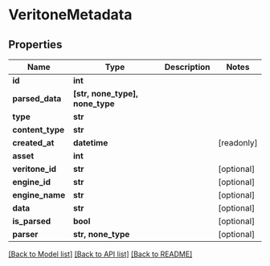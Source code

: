 # VeritoneMetadata


## Properties

Name | Type | Description | Notes
------------ | ------------- | ------------- | -------------
**id** | **int** |  | 
**parsed_data** | **[str, none_type], none_type** |  | 
**type** | **str** |  | 
**content_type** | **str** |  | 
**created_at** | **datetime** |  | [readonly] 
**asset** | **int** |  | 
**veritone_id** | **str** |  | [optional] 
**engine_id** | **str** |  | [optional] 
**engine_name** | **str** |  | [optional] 
**data** | **str** |  | [optional] 
**is_parsed** | **bool** |  | [optional] 
**parser** | **str, none_type** |  | [optional] 

[[Back to Model list]](../#documentation-for-models) [[Back to API list]](../#documentation-for-api-endpoints) [[Back to README]](../)


